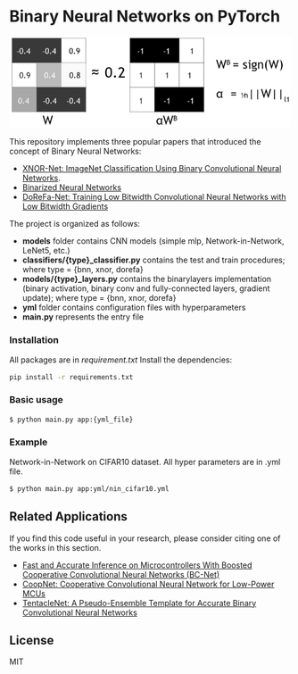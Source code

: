 # Binary Neural Networks on PyTorch 

![Binarization](https://github.com/lucamocerino/Binary-Neural-Networks-PyTorch-1.0/blob/master/bin.png)


This repository implements three popular papers that introduced the concept of Binary Neural Networks: 
- [XNOR-Net: ImageNet Classification Using Binary Convolutional Neural Networks](https://arxiv.org/abs/1603.05279).
- [Binarized Neural Networks](https://papers.nips.cc/paper/6573-binarized-neural-networks)
- [DoReFa-Net: Training Low Bitwidth Convolutional Neural Networks with Low Bitwidth Gradients](https://arxiv.org/abs/1606.06160)



The project is organized as follows:

  - **models** folder contains CNN models (simple mlp, Network-in-Network, LeNet5, etc.)
  - **classifiers/{type}_classifier.py** contains the test and train procedures; where type = {bnn, xnor, dorefa}
  - **models/{type}_layers.py** contains the binarylayers implementation (binary activation, binary conv and fully-connected layers, gradient update);  where type = {bnn, xnor, dorefa}
  - **yml** folder contains configuration files with hyperparameters
  - **main.py** represents the entry file

### Installation

All packages are in *requirement.txt*
Install the dependencies:

```sh
pip install -r requirements.txt
```
### Basic usage
```sh
$ python main.py app:{yml_file}
```
### Example 
Network-in-Network on CIFAR10 dataset. All hyper parameters are in .yml file. 
```sh
$ python main.py app:yml/nin_cifar10.yml
```
## Related Applications
If you find this code useful in your research, please consider citing one of the works in this section.

  - [Fast and Accurate Inference on Microcontrollers With Boosted Cooperative Convolutional Neural Networks (BC-Net)](https://ieeexplore.ieee.org/abstract/document/9275360)
  - [CoopNet: Cooperative Convolutional Neural Network for Low-Power MCUs](https://ieeexplore.ieee.org/abstract/document/8964993)
  - [TentacleNet: A Pseudo-Ensemble Template for Accurate Binary Convolutional Neural Networks](https://ieeexplore.ieee.org/abstract/document/9073982/)

License
----

MIT




